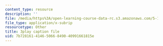```yaml
---
content_type: resource
description: ''
file: /media/https%3A/open-learning-course-data-rc.s3.amazonaws.com/5-112-principles-of-chemical-science-fall-2005/7b72816141465066849040991661815e_mJAf9OYfLV8.vtt
file_type: application/x-subrip
resourcetype: Other
title: 3play caption file
uid: 7b728161-4146-5066-8490-40991661815e
---
```

